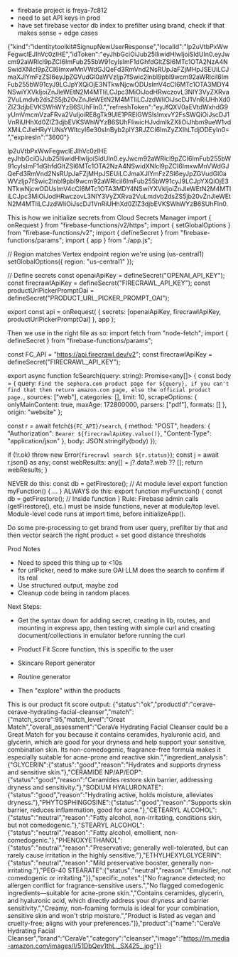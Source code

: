 - firebase project is freya-7c812
- need to set API keys in prod
- have set firebase vector db index to prefilter using brand, check if that makes sense + edge cases

{"kind":"identitytoolkit#SignupNewUserResponse","localId":"lp2uVtbPxWwFegwclEJIhVc0zIHE","idToken":"eyJhbGciOiJub25lIiwidHlwIjoiSldUIn0.eyJwcm92aWRlcl9pZCI6ImFub255bW91cyIsImF1dGhfdGltZSI6MTc1OTA2NzA4NSwidXNlcl9pZCI6ImxwMnVWdGJQeFd3RmVnd2NsRUpJaFZjMHpJSEUiLCJmaXJlYmFzZSI6eyJpZGVudGl0aWVzIjp7fSwic2lnbl9pbl9wcm92aWRlciI6ImFub255bW91cyJ9LCJpYXQiOjE3NTkwNjcwODUsImV4cCI6MTc1OTA3MDY4NSwiYXVkIjoiZnJleWEtN2M4MTIiLCJpc3MiOiJodHRwczovL3NlY3VyZXRva2VuLmdvb2dsZS5jb20vZnJleWEtN2M4MTIiLCJzdWIiOiJscDJ1VnRiUHhXd0ZlZ3djbEVKSWhWYzB6SUhFIn0.","refreshToken":"eyJfQXV0aEVtdWxhdG9yUmVmcmVzaFRva2VuIjoiRE8gTk9UIE1PRElGWSIsImxvY2FsSWQiOiJscDJ1VnRiUHhXd0ZlZ3djbEVKSWhWYzB6SUhFIiwicHJvdmlkZXIiOiJhbm9ueW1vdXMiLCJleHRyYUNsYWltcyI6e30sInByb2plY3RJZCI6ImZyZXlhLTdjODEyIn0=","expiresIn":"3600"}

lp2uVtbPxWwFegwclEJIhVc0zIHE
eyJhbGciOiJub25lIiwidHlwIjoiSldUIn0.eyJwcm92aWRlcl9pZCI6ImFub255bW91cyIsImF1dGhfdGltZSI6MTc1OTA2NzA4NSwidXNlcl9pZCI6ImxwMnVWdGJQeFd3RmVnd2NsRUpJaFZjMHpJSEUiLCJmaXJlYmFzZSI6eyJpZGVudGl0aWVzIjp7fSwic2lnbl9pbl9wcm92aWRlciI6ImFub255bW91cyJ9LCJpYXQiOjE3NTkwNjcwODUsImV4cCI6MTc1OTA3MDY4NSwiYXVkIjoiZnJleWEtN2M4MTIiLCJpc3MiOiJodHRwczovL3NlY3VyZXRva2VuLmdvb2dsZS5jb20vZnJleWEtN2M4MTIiLCJzdWIiOiJscDJ1VnRiUHhXd0ZlZ3djbEVKSWhWYzB6SUhFIn0.


This is how we initialize secrets from Cloud Secrets Manager
import { onRequest } from "firebase-functions/v2/https";
import { setGlobalOptions } from "firebase-functions/v2";
import { defineSecret } from "firebase-functions/params";
import { app } from "./app.js";

// Region matches Vertex endpoint region we're using (us-central1)
setGlobalOptions({ region: "us-central1" });

// Define secrets
const openaiApiKey = defineSecret("OPENAI_API_KEY");
const firecrawlApiKey = defineSecret("FIRECRAWL_API_KEY");
const productUrlPickerPromptOai = defineSecret("PRODUCT_URL_PICKER_PROMPT_OAI");

export const api = onRequest(
  { secrets: [openaiApiKey, firecrawlApiKey, productUrlPickerPromptOai] },
  app
);

Then we use in the right file as so:
import fetch from "node-fetch";
import { defineSecret } from "firebase-functions/params";

const FC_API = "https://api.firecrawl.dev/v2";
const firecrawlApiKey = defineSecret("FIRECRAWL_API_KEY");

export async function fcSearch(query: string): Promise<any[]> {
  const body = {
    query: `Find the sephora.com product page for ${query}, if you can't find that then return amazon.com page, else the official product page.`,
    sources: ["web"], 
    categories: [], 
    limit: 10,
    scrapeOptions: { onlyMainContent: true, maxAge: 172800000, parsers: ["pdf"], formats: [] },
    origin: "website"
  };
  
  const r = await fetch(`${FC_API}/search`, {
    method: "POST",
    headers: { "Authorization": `Bearer ${firecrawlApiKey.value()}`, "Content-Type": "application/json" },
    body: JSON.stringify(body)
  });
  
  if (!r.ok) throw new Error(`firecrawl search ${r.status}`);
  const j = await r.json() as any;
  const webResults: any[] = j?.data?.web ?? [];
  return webResults;
}


NEVER do this:
const db = getFirestore(); // At module level
export function myFunction() { ... }
ALWAYS do this:
export function myFunction() {
  const db = getFirestore(); // Inside function
}
Rule: Firebase admin calls (getFirestore(), etc.) must be inside functions, never at module/top level. Module-level code runs at import time, before initializeApp().

Do some pre-processing to get brand from user query, prefilter by that and then vector search the right product + set good distance thresholds

Prod Notes

- Need to speed this thing up to <10s 
- for urlPicker, need to make sure OAI LLM does the search to confirm if its real
- Use structured output, maybe zod
- Cleanup code being in random places

Next Steps:

- Get the syntax down for adding secret, creating in lib, routes, and mounting in express app, then testing with simple curl and creating document/collections in emulator before running the curl

- Product Fit Score function, this is specific to the user
- Skincare Report generator
- Routine generator
- Then "explore" within the products


This is our product fit score output:
{"status":"ok","productId":"cerave-cerave-hydrating-facial-cleanser","match":{"match_score":95,"match_level":"Great Match","overall_assessment":"CeraVe Hydrating Facial Cleanser could be a Great Match for you because it contains ceramides, hyaluronic acid, and glycerin, which are good for your dryness and help support your sensitive, combination skin. Its non-comedogenic, fragrance-free formula makes it especially suitable for acne-prone and reactive skin.","ingredient_analysis":{"GLYCERIN":{"status":"good","reason":"Hydrates and supports dryness and sensitive skin."},"CERAMIDE NP/AP/EOP":{"status":"good","reason":"Ceramides restore skin barrier, addressing dryness and sensitivity."},"SODIUM HYALURONATE":{"status":"good","reason":"Hydrating active, holds moisture, alleviates dryness."},"PHYTOSPHINGOSINE":{"status":"good","reason":"Supports skin barrier, reduces inflammation, good for acne."},"CETEARYL ALCOHOL":{"status":"neutral","reason":"Fatty alcohol, non-irritating, conditions skin, but not comedogenic."},"STEARYL ALCOHOL":{"status":"neutral","reason":"Fatty alcohol, emollient, non-comedogenic."},"PHENOXYETHANOL":{"status":"neutral","reason":"Preservative; generally well-tolerated, but can rarely cause irritation in the highly sensitive."},"ETHYLHEXYLGLYCERIN":{"status":"neutral","reason":"Mild preservative booster, generally non-irritating."},"PEG-40 STEARATE":{"status":"neutral","reason":"Emulsifier, not comedogenic or irritating."}},"specific_notes":["No fragrance detected; no allergen conflict for fragrance-sensitive users.","No flagged comedogenic ingredients—suitable for acne-prone skin.","Contains ceramides, glycerin, and hyaluronic acid, which directly address your dryness and barrier sensitivity.","Creamy, non-foaming formula is ideal for your combination, sensitive skin and won't strip moisture.","Product is listed as vegan and cruelty-free; aligns with your preferences."]},"product":{"name":"CeraVe Hydrating Facial Cleanser","brand":"CeraVe","category":"cleanser","image":"https://m.media-amazon.com/images/I/51DbQev1thL._SX425_.jpg"}}